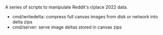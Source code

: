 A series of scripts to manipulate Reddit's r/place 2022 data.

- cmd/writedelta: compress full canvas images from disk or network into delta zips
- cmd/server: serve image deltas stored in canvas zips
